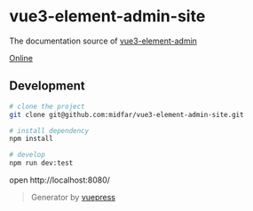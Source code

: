 # vue3-element-admin-site

The documentation source of [vue3-element-admin](https://github.com/midfar/vue3-element-admin)

[Online](https://vue3-element-admin-site.midfar.com)

## Development

```bash
# clone the project
git clone git@github.com:midfar/vue3-element-admin-site.git

# install dependency
npm install

# develop
npm run dev:test
```

open http://localhost:8080/

> Generator by [vuepress](https://github.com/vuejs/vuepress)
